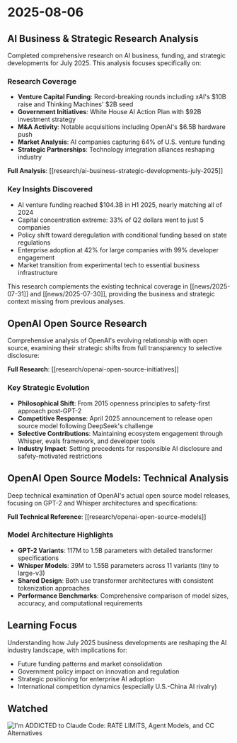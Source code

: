 # 2025-08-06

## AI Business & Strategic Research Analysis

Completed comprehensive research on AI business, funding, and strategic developments for July 2025. This analysis focuses specifically on:

### Research Coverage
- **Venture Capital Funding**: Record-breaking rounds including xAI's $10B raise and Thinking Machines' $2B seed
- **Government Initiatives**: White House AI Action Plan with $92B investment strategy
- **M&A Activity**: Notable acquisitions including OpenAI's $6.5B hardware push
- **Market Analysis**: AI companies capturing 64% of U.S. venture funding
- **Strategic Partnerships**: Technology integration alliances reshaping industry

**Full Analysis**: [[research/ai-business-strategic-developments-july-2025]]

### Key Insights Discovered
- AI venture funding reached $104.3B in H1 2025, nearly matching all of 2024
- Capital concentration extreme: 33% of Q2 dollars went to just 5 companies  
- Policy shift toward deregulation with conditional funding based on state regulations
- Enterprise adoption at 42% for large companies with 99% developer engagement
- Market transition from experimental tech to essential business infrastructure

This research complements the existing technical coverage in [[news/2025-07-31]] and [[news/2025-07-30]], providing the business and strategic context missing from previous analyses.

## OpenAI Open Source Research

Comprehensive analysis of OpenAI's evolving relationship with open source, examining their strategic shifts from full transparency to selective disclosure:

**Full Research**: [[research/openai-open-source-initiatives]]

### Key Strategic Evolution
- **Philosophical Shift**: From 2015 openness principles to safety-first approach post-GPT-2
- **Competitive Response**: April 2025 announcement to release open source model following DeepSeek's challenge  
- **Selective Contributions**: Maintaining ecosystem engagement through Whisper, evals framework, and developer tools
- **Industry Impact**: Setting precedents for responsible AI disclosure and safety-motivated restrictions

## OpenAI Open Source Models: Technical Analysis

Deep technical examination of OpenAI's actual open source model releases, focusing on GPT-2 and Whisper architectures and specifications:

**Full Technical Reference**: [[research/openai-open-source-models]]

### Model Architecture Highlights
- **GPT-2 Variants**: 117M to 1.5B parameters with detailed transformer specifications
- **Whisper Models**: 39M to 1.55B parameters across 11 variants (tiny to large-v3)
- **Shared Design**: Both use transformer architectures with consistent tokenization approaches
- **Performance Benchmarks**: Comprehensive comparison of model sizes, accuracy, and computational requirements

## Learning Focus

Understanding how July 2025 business developments are reshaping the AI industry landscape, with implications for:
- Future funding patterns and market consolidation
- Government policy impact on innovation and regulation
- Strategic positioning for enterprise AI adoption
- International competition dynamics (especially U.S.-China AI rivalry)

## Watched

![I'm ADDICTED to Claude Code: RATE LIMITS, Agent Models, and CC Alternatives](https://www.youtube.com/watch?v=SSbqXzRsC6s)